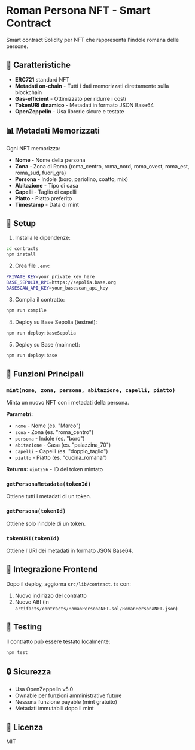 # Roman Persona NFT - Smart Contract

Smart contract Solidity per NFT che rappresenta l'indole romana delle persone.

## 🎯 Caratteristiche

- **ERC721** standard NFT
- **Metadati on-chain** - Tutti i dati memorizzati direttamente sulla blockchain
- **Gas-efficient** - Ottimizzato per ridurre i costi
- **TokenURI dinamico** - Metadati in formato JSON Base64
- **OpenZeppelin** - Usa librerie sicure e testate

## 📊 Metadati Memorizzati

Ogni NFT memorizza:
- **Nome** - Nome della persona
- **Zona** - Zona di Roma (roma_centro, roma_nord, roma_ovest, roma_est, roma_sud, fuori_gra)
- **Persona** - Indole (boro, pariolino, coatto, mix)
- **Abitazione** - Tipo di casa
- **Capelli** - Taglio di capelli
- **Piatto** - Piatto preferito
- **Timestamp** - Data di mint

## 🚀 Setup

1. Installa le dipendenze:
```bash
cd contracts
npm install
```

2. Crea file `.env`:
```bash
PRIVATE_KEY=your_private_key_here
BASE_SEPOLIA_RPC=https://sepolia.base.org
BASESCAN_API_KEY=your_basescan_api_key
```

3. Compila il contratto:
```bash
npm run compile
```

4. Deploy su Base Sepolia (testnet):
```bash
npm run deploy:baseSepolia
```

5. Deploy su Base (mainnet):
```bash
npm run deploy:base
```

## 📝 Funzioni Principali

### `mint(nome, zona, persona, abitazione, capelli, piatto)`
Minta un nuovo NFT con i metadati della persona.

**Parametri:**
- `nome` - Nome (es. "Marco")
- `zona` - Zona (es. "roma_centro")
- `persona` - Indole (es. "boro")
- `abitazione` - Casa (es. "palazzina_70")
- `capelli` - Capelli (es. "doppio_taglio")
- `piatto` - Piatto (es. "cucina_romana")

**Returns:** `uint256` - ID del token mintato

### `getPersonaMetadata(tokenId)`
Ottiene tutti i metadati di un token.

### `getPersona(tokenId)`
Ottiene solo l'indole di un token.

### `tokenURI(tokenId)`
Ottiene l'URI dei metadati in formato JSON Base64.

## 🔗 Integrazione Frontend

Dopo il deploy, aggiorna `src/lib/contract.ts` con:
1. Nuovo indirizzo del contratto
2. Nuovo ABI (in `artifacts/contracts/RomanPersonaNFT.sol/RomanPersonaNFT.json`)

## 🧪 Testing

Il contratto può essere testato localmente:
```bash
npm test
```

## 🔒 Sicurezza

- Usa OpenZeppelin v5.0
- Ownable per funzioni amministrative future
- Nessuna funzione payable (mint gratuito)
- Metadati immutabili dopo il mint

## 📄 Licenza

MIT


